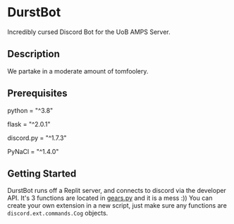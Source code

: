# DurstBot
Incredibly cursed Discord Bot for the UoB AMPS Server.

## Description
We partake in a moderate amount of tomfoolery.

## Prerequisites
python = "^3.8"

flask = "^2.0.1"

discord.py = "^1.7.3"

PyNaCl = "^1.4.0"

## Getting Started
DurstBot runs off a Replit server, and connects to discord via the developer API.
It's 3 functions are located in [gears.py](gears.py) and it is a mess :))
You can create your own extension in a new script, just make sure any functions are `discord.ext.commands.Cog` objects.

